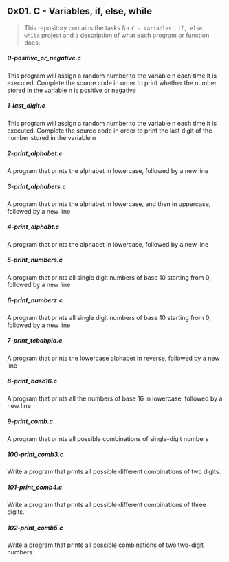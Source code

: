 ## 0x01. C - Variables, if, else, while

> This repository contains the tasks for `C - Variables, if, else, while` project and a description of what each program or function does:

##### 0-positive_or_negative.c
This program will assign a random number to the variable n each time it is executed. 
Complete the source code in order to print whether the number stored in the variable n is positive or negative

##### 1-last_digit.c
This program will assign a random number to the variable n each time it is executed. 
Complete the source code in order to print the last digit of the number stored in the variable n

##### 2-print_alphabet.c
A program that prints the alphabet in lowercase, followed by a new line

##### 3-print_alphabets.c
A program that prints the alphabet in lowercase, and then in uppercase, followed by a new line

##### 4-print_alphabt.c
A program that prints the alphabet in lowercase, followed by a new line

##### 5-print_numbers.c
A program that prints all single digit numbers of base 10 starting from 0, followed by a new line

##### 6-print_numberz.c
A program that prints all single digit numbers of base 10 starting from 0, followed by a new line

##### 7-print_tebahpla.c
A program that prints the lowercase alphabet in reverse, followed by a new line

##### 8-print_base16.c
A program that prints all the numbers of base 16 in lowercase, followed by a new line

##### 9-print_comb.c
A program that prints all possible combinations of single-digit numbers

##### 100-print_comb3.c
Write a program that prints all possible different combinations of two digits.

##### 101-print_comb4.c
Write a program that prints all possible different combinations of three digits.

##### 102-print_comb5.c
Write a program that prints all possible combinations of two two-digit numbers.



